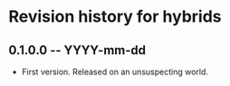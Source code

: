 # Revision history for hybrids

## 0.1.0.0 -- YYYY-mm-dd

* First version. Released on an unsuspecting world.
